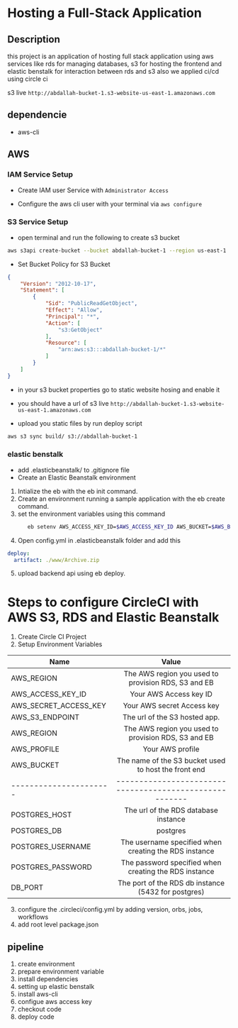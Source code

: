 # Hosting a Full-Stack Application

## Description
 this project is an application of hosting full stack application using 
 aws services like rds for managing databases, s3 for hosting the frontend
 and elastic benstalk for interaction between rds and s3
 also we applied ci/cd using circle ci

s3 live `http://abdallah-bucket-1.s3-website-us-east-1.amazonaws.com`

## dependencie
- aws-cli

## AWS

### IAM Service Setup

- Create IAM user Service with `Administrator Access`

- Configure the aws cli user with your terminal via `aws configure`

### S3 Service Setup

- open terminal  and run the following to create s3 bucket

```bash
aws s3api create-bucket --bucket abdallah-bucket-1 --region us-east-1
```
- Set Bucket Policy for S3 Bucket

```json
{
    "Version": "2012-10-17",
    "Statement": [
        {
            "Sid": "PublicReadGetObject",
            "Effect": "Allow",
            "Principal": "*",
            "Action": [
                "s3:GetObject"
            ],
            "Resource": [
                "arn:aws:s3:::abdallah-bucket-1/*"
            ]
        }
    ]
}

```
- in your s3 bucket properties go to static website hosing and enable it

- you should have a url of s3 live `http://abdallah-bucket-1.s3-website-us-east-1.amazonaws.com`

- upload you static files by run deploy script

```bash
aws s3 sync build/ s3://abdallah-bucket-1
```

### elastic benstalk
- add .elasticbeanstalk/ to .gitignore file
- Create an Elastic Beanstalk environment
 1. Intialize the eb with the eb init command.
 2. Create an environment running a sample application with the eb create command.
 3. set the environment variables using this command
    ```bash
       eb setenv AWS_ACCESS_KEY_ID=$AWS_ACCESS_KEY_ID AWS_BUCKET=$AWS_BUCKET AWS_DEFAULT_REGION=$AWS_DEFAULT_REGION AWS_PROFILE=$AWS_PROFILE AWS_SECRET_ACCESS_KEY=$AWS_SECRET_ACCESS_KEY DB_PORT=$DB_PORT JWT_SECRET=$JWT_SECRET PORT=$PORT POSTGRES_DB=$POSTGRES_DB POSTGRES_HOST=$POSTGRES_HOST POSTGRES_PASSWORD=$POSTGRES_PASSWORD POSTGRES_USERNAME=$POSTGRES_USERNAME URL=$URL
    ```
 4. Open config.yml in .elasticbeanstalk folder and add this

```yml
deploy:
  artifact: ./www/Archive.zip
```
5. upload backend api using eb deploy.

# Steps to configure CircleCI with AWS S3, RDS and Elastic Beanstalk

1. Create Circle CI Project
2. Setup Environment Variables

| Name                  |                         Value                         |
| --------------------- | :---------------------------------------------------: |
| AWS_REGION            |  The AWS region you used to provision RDS, S3 and EB  |
| AWS_ACCESS_KEY_ID      |                 Your AWS Access key ID               |
| AWS_SECRET_ACCESS_KEY |              Your AWS secret Access key               |
| AWS_S3_ENDPOINT       |             The url of the S3 hosted app.             |
| AWS_REGION            |  The AWS region you used to provision RDS, S3 and EB  |
| AWS_PROFILE           |                   Your AWS profile                    |
| AWS_BUCKET            | The name of the S3 bucket used to host the front end  |
| ----------------------|-------------------------------------------------------|
| POSTGRES_HOST         |         The url of the RDS database instance          |
| POSTGRES_DB           |                       postgres                        |
| POSTGRES_USERNAME     | The username specified when creating the RDS instance |
| POSTGRES_PASSWORD     | The password specified when creating the RDS instance |
| DB_PORT               |  The port of the RDS db instance (5432 for postgres)  |

3. configure the .circleci/config.yml by adding version, orbs, jobs, workflows
4. add root level package.json

## pipeline

 1. create environment
 2. prepare environment variable
 3. install dependencies
 4. setting up elastic benstalk
 5. install aws-cli
 6. configue aws access key
 7. checkout code
 8. deploy code
